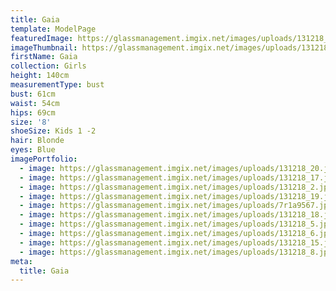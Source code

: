 ```yaml
---
title: Gaia
template: ModelPage
featuredImage: https://glassmanagement.imgix.net/images/uploads/131218_19.jpg
imageThumbnail: https://glassmanagement.imgix.net/images/uploads/131218_15.jpg
firstName: Gaia
collection: Girls
height: 140cm
measurementType: bust
bust: 61cm
waist: 54cm
hips: 69cm
size: '8'
shoeSize: Kids 1 -2
hair: Blonde
eyes: Blue
imagePortfolio:
  - image: https://glassmanagement.imgix.net/images/uploads/131218_20.jpg
  - image: https://glassmanagement.imgix.net/images/uploads/131218_17.jpg
  - image: https://glassmanagement.imgix.net/images/uploads/131218_2.jpg
  - image: https://glassmanagement.imgix.net/images/uploads/131218_19.jpg
  - image: https://glassmanagement.imgix.net/images/uploads/7r1a9567.jpg
  - image: https://glassmanagement.imgix.net/images/uploads/131218_18.jpg
  - image: https://glassmanagement.imgix.net/images/uploads/131218_5.jpg
  - image: https://glassmanagement.imgix.net/images/uploads/131218_6.jpg
  - image: https://glassmanagement.imgix.net/images/uploads/131218_15.jpg
  - image: https://glassmanagement.imgix.net/images/uploads/131218_8.jpg
meta:
  title: Gaia
---
```


